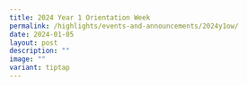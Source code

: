 ```yaml
---
title: 2024 Year 1 Orientation Week
permalink: /highlights/events-and-announcements/2024y1ow/
date: 2024-01-05
layout: post
description: ""
image: ""
variant: tiptap
---
```

